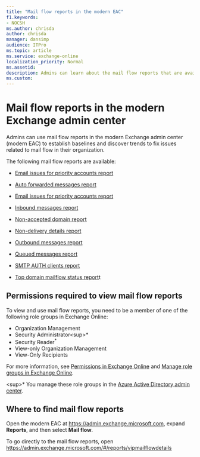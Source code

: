 ```yaml
---
title: "Mail flow reports in the modern EAC"
f1.keywords:
- NOCSH
ms.author: chrisda
author: chrisda
manager: dansimp
audience: ITPro
ms.topic: article
ms.service: exchange-online
localization_priority: Normal
ms.assetid:
description: Admins can learn about the mail flow reports that are available in the modern Exchange admin center.
ms.custom:
---
```


# Mail flow reports in the modern Exchange admin center

Admins can use mail flow reports in the modern Exchange admin center (modern EAC) to establish baselines and discover trends to fix issues related to mail flow in their organization.

The following mail flow reports are available:

- [Email issues for priority accounts report](mfr-email-issues-for-priority-accounts-report.md)

- [Auto forwarded messages report](mfr-auto-forwarded-messages-report.md)

- [Email issues for priority accounts report](mfr-email-issues-for-priority-accounts-report.md)

- [Inbound messages report](mfr-inbound-messages-report.md)

- [Non-accepted domain report](mfr-non-accepted-domain-report.md)

- [Non-delivery details report](mfr-non-delivery-details-report.md)

- [Outbound messages report](mfr-outbound-messages-report.md)

- [Queued messages report](mfr-queued-messages-report.md)

- [SMTP AUTH clients report](mfr-smtp-auth-clients-report.md)

- [Top domain mailflow status report](mfr-top-domain-mailflow-status-report.md)t

## Permissions required to view mail flow reports

To view and use mail flow reports, you need to be a member of one of the following role groups in Exchange Online:

- Organization Management
- Security Administrator<sup\>*</sup>
- Security Reader<sup>\*</sup>
- View-only Organization Management
- View-Only Recipients

For more information, see [Permissions in Exchange Online](../../permissions-exo/permissions-exo.md) and [Manage role groups in Exchange Online](../../permissions-exo/role-groups.md).

<sup\>*</sup> You manage these role groups in the [Azure Active Directory admin center](https://aad.portal.azure.com).

## Where to find mail flow reports

Open the modern EAC at <https://admin.exchange.microsoft.com>, expand **Reports**, and then select **Mail flow**.

To go directly to the mail flow reports, open <https://admin.exchange.microsoft.com/#/reports/vipmailflowdetails>
